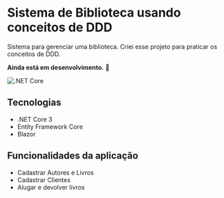 # Sistema de Biblioteca usando conceitos de DDD

Sistema para gerenciar uma biblioteca. Criei esse projeto para praticar os conceitos de DDD. 

**Ainda está em desenvolvimento.** :hammer:

![.NET Core](https://github.com/GustavoSabel/BibliotecaDDD/workflows/.NET%20Core/badge.svg)

## Tecnologias
 - .NET Core 3
 - Entity Framework Core
 - Blazor
 
## Funcionalidades da aplicação
 - Cadastrar Autores e Livros
 - Cadastrar Clientes
 - Alugar e devolver livros


